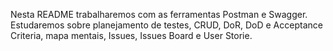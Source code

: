 Nesta README trabalharemos com as ferramentas Postman e Swagger. Estudaremos sobre planejamento de testes, CRUD, DoR, DoD e Acceptance Criteria, mapa mentais, Issues, Issues Board e User Storie.
